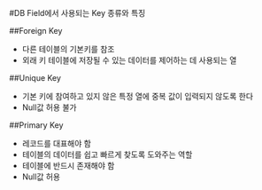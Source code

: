 #DB Field에서 사용되는 Key 종류와 특징

##Foreign Key
* 다른 테이블의 기본키를 참조
* 외래 키 테이블에 저장될 수 있는 데이터를 제어하는 데 사용되는 열

##Unique Key
* 기본 키에 참여하고 있지 않은 특정 열에 중복 값이 입력되지 않도록 한다
* Null값 허용 불가

##Primary Key
* 레코드를 대표해야 함
* 테이블의 데이터를 쉽고 빠르게 찾도록 도와주는 역할
* 테이블에 반드시 존재해야 함
* Null값 허용
